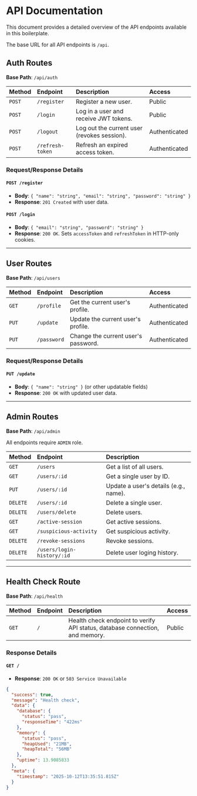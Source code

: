 # API Documentation

This document provides a detailed overview of the API endpoints available in this boilerplate.

The base URL for all API endpoints is `/api`.

## Auth Routes

**Base Path**: `/api/auth`

| Method | Endpoint         | Description                                 | Access        |
| :----- | :--------------- | :------------------------------------------ | :------------ |
| `POST` | `/register`      | Register a new user.                        | Public        |
| `POST` | `/login`         | Log in a user and receive JWT tokens.       | Public        |
| `POST` | `/logout`        | Log out the current user (revokes session). | Authenticated |
| `POST` | `/refresh-token` | Refresh an expired access token.            | Authenticated |

### Request/Response Details

#### `POST /register`

- **Body**: `{ "name": "string", "email": "string", "password": "string" }`
- **Response**: `201 Created` with user data.

#### `POST /login`

- **Body**: `{ "email": "string", "password": "string" }`
- **Response**: `200 OK`. Sets `accessToken` and `refreshToken` in HTTP-only cookies.

---

## User Routes

**Base Path**: `/api/users`

| Method | Endpoint    | Description                         | Access        |
| :----- | :---------- | :---------------------------------- | :------------ |
| `GET`  | `/profile`  | Get the current user's profile.     | Authenticated |
| `PUT`  | `/update`   | Update the current user's profile.  | Authenticated |
| `PUT`  | `/password` | Change the current user's password. | Authenticated |

### Request/Response Details

#### `PUT /update`

- **Body**: `{ "name": "string" }` (or other updatable fields)
- **Response**: `200 OK` with updated user data.

---

## Admin Routes

**Base Path**: `/api/admin`

All endpoints require `ADMIN` role.

| Method   | Endpoint                   | Description                           |
| :------- | :------------------------- | :------------------------------------ |
| `GET`    | `/users`                   | Get a list of all users.              |
| `GET`    | `/users/:id`               | Get a single user by ID.              |
| `PUT`    | `/users/:id`               | Update a user's details (e.g., name). |
| `DELETE` | `/users/:id`               | Delete a single user.                 |
| `DELETE` | `/users/delete`            | Delete users.                         |
| `GET`    | `/active-session`          | Get active sessions.                  |
| `GET`    | `/suspicious-activity`     | Get suspicious activity.              |
| `DELETE` | `/revoke-sessions`         | Revoke sessions.                      |
| `DELETE` | `/users/login-history/:id` | Delete user loging history.           |

---

## Health Check Route

**Base Path**: `/api/health`

| Method | Endpoint | Description                                                                  | Access |
| :----- | :------- | :--------------------------------------------------------------------------- | :----- |
| `GET`  | `/`      | Health check endpoint to verify API status, database connection, and memory. | Public |

### Response Details

#### `GET /`

- **Response**: `200 OK` or `503 Service Unavailable`

```json
{
  "success": true,
  "message": "Health check",
  "data": {
    "database": {
      "status": "pass",
      "responseTime": "422ms"
    },
    "memory": {
      "status": "pass",
      "heapUsed": "21MB",
      "heapTotal": "56MB"
    },
    "uptime": 13.9085833
  },
  "meta": {
    "timestamp": "2025-10-12T13:35:51.815Z"
  }
}
```
